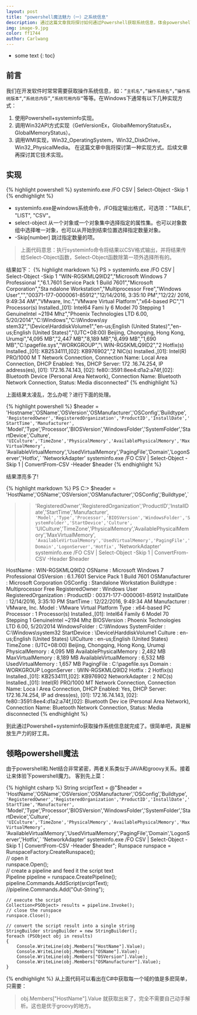 ```yaml
---
layout: post
title: "powershell魔法魅力（一）之系统信息"
description: 通过这篇文章我将探讨如何通过Powershell获取系统信息，体会powershell的魔法魅力。 
img: image-9.jpg
color: ff1744
author: Carlwang
---
```


* some text
{: toc}

## 前言
我们在开发软件时常常需要获取操作系统信息，如：``”主机名“``，``”操作系统名“``，``”操作系统版本“``,``“系统总内存”``,``“系统可用内存”``等等。在Windows下通常有以下几种实现方式：
1. 使用Powershell+systeminfo实现。
2. 调用Win32API方式实现（GetVersionEx，GlobalMemoryStatusEx，GlobalMemoryStatus）。
3. 调用WMI实现，Win32_OperatingSystem，Win32_DiskDrive，Win32_PhysicalMedia。
在这篇文章中我将探讨第一种实现方式。后续文章再探讨其它技术实现。

## 实现
{% highlight powershell %}
systeminfo.exe /FO CSV |
  Select-Object -Skip 1
{% endhighlight %}
- systeminfo.exe是windows系统命令，/FO指定输出格式，可选项："TABLE", "LIST", "CSV"。
- select-object 从一个对象或一个对象集中选择指定的属性集。也可以对象数组中选择唯一对象，也可以从开始到结束位置选择指定数量对象。
- -Skip[number] 跳过指定数量的项。



> 上面代码意思：执行systeminfo命令将结果以CSV格式输出，并将结果传给Select-Object函数，Select-Object函数除第一项外选择所有的。

结果如下：
{% highlight markdown %}
PS > systeminfo.exe /FO CSV | Select-Object -Skip 1
"WIN-RGSKMLQ9ID2","Microsoft Windows 7 Professional ","6.1.7601 Service Pack 1 Build 7601","Microsoft Corporation","Sta
ndalone Workstation","Multiprocessor Free","Windows User","","00371-177-0000061-85912","12/14/2016, 3:35:10 PM","12/22/
2016, 9:49:34 AM","VMware, Inc.","VMware Virtual Platform","x64-based PC","1 Processor(s) Installed.,[01]: Intel64 Fami
ly 6 Model 70 Stepping 1 GenuineIntel ~2194 Mhz","Phoenix Technologies LTD 6.00, 5/20/2014","C:\Windows","C:\Windows\sy
stem32","\Device\HarddiskVolume1","en-us;English (United States)","en-us;English (United States)","(UTC+08:00) Beijing,
 Chongqing, Hong Kong, Urumqi","4,095 MB","2,447 MB","8,189 MB","6,499 MB","1,690 MB","C:\pagefile.sys","WORKGROUP","\\
WIN-RGSKMLQ9ID2","2 Hotfix(s) Installed.,[01]: KB2534111,[02]: KB976902","2 NIC(s) Installed.,[01]: Intel(R) PRO/1000 M
T Network Connection,      Connection Name: Local Area Connection,      DHCP Enabled:    Yes,      DHCP Server:     172
.16.74.254,      IP address(es),      [01]: 172.16.74.143,      [02]: fe80::3591:8ee4:d1a2:a74f,[02]: Bluetooth Device
(Personal Area Network),      Connection Name: Bluetooth Network Connection,      Status:          Media disconnected"
{% endhighlight %}

上面结果太凌乱，怎么办呢？进行下面的处理。

{% highlight powershell %}
$header = 'Hostname','OSName','OSVersion','OSManufacturer','OSConfig','Buildtype',`
'RegisteredOwner','RegisteredOrganization','ProductID','InstallDate','StartTime','Manufacturer',`
'Model','Type','Processor','BIOSVersion','WindowsFolder','SystemFolder','StartDevice','Culture',`
'UICulture','TimeZone','PhysicalMemory','AvailablePhysicalMemory','MaxVirtualMemory',`
'AvailableVirtualMemory','UsedVirtualMemory','PagingFile','Domain','LogonServer','Hotfix',`
'NetworkAdapter'
systeminfo.exe /FO CSV |
  Select-Object -Skip 1 |
  ConvertFrom-CSV -Header $header
{% endhighlight %}

结果漂亮多了!

{% highlight markdown %}
PS C:\> $header = 'HostName','OSName','OSVersion','OSManufacturer','OSConfig','Buildtype',`
>> 'RegisteredOwner','RegisteredOrganization','ProductID','InstallDate','StartTime','Manufacturer',`
>> 'Model','Type','Processor','BIOSVersion','WindowsFolder','SystemFolder','StartDevice','Culture',`
>> 'UICulture','TimeZone','PhysicalMemory','AvailablePhysicalMemory','MaxVirtualMemory',`
>> 'AvailableVirtualMemory','UsedVirtualMemory','PagingFile','Domain','LogonServer','Hotfix',`
>> 'NetworkAdapter'
>> systeminfo.exe /FO CSV |
>>   Select-Object -Skip 1 |
>>   ConvertFrom-CSV -Header $header
>>


HostName                : WIN-RGSKMLQ9ID2
OSName                  : Microsoft Windows 7 Professional
OSVersion               : 6.1.7601 Service Pack 1 Build 7601
OSManufacturer          : Microsoft Corporation
OSConfig                : Standalone Workstation
Buildtype               : Multiprocessor Free
RegisteredOwner         : Windows User
RegisteredOrganization  :
ProductID               : 00371-177-0000061-85912
InstallDate             : 12/14/2016, 3:35:10 PM
StartTime               : 12/22/2016, 9:49:34 AM
Manufacturer            : VMware, Inc.
Model                   : VMware Virtual Platform
Type                    : x64-based PC
Processor               : 1 Processor(s) Installed.,[01]: Intel64 Family 6 Model 70 Stepping 1 GenuineIntel ~2194 Mhz
BIOSVersion             : Phoenix Technologies LTD 6.00, 5/20/2014
WindowsFolder           : C:\Windows
SystemFolder            : C:\Windows\system32
StartDevice             : \Device\HarddiskVolume1
Culture                 : en-us;English (United States)
UICulture               : en-us;English (United States)
TimeZone                : (UTC+08:00) Beijing, Chongqing, Hong Kong, Urumqi
PhysicalMemory          : 4,095 MB
AvailablePhysicalMemory : 2,482 MB
MaxVirtualMemory        : 8,189 MB
AvailableVirtualMemory  : 6,532 MB
UsedVirtualMemory       : 1,657 MB
PagingFile              : C:\pagefile.sys
Domain                  : WORKGROUP
LogonServer             : \\WIN-RGSKMLQ9ID2
Hotfix                  : 2 Hotfix(s) Installed.,[01]: KB2534111,[02]: KB976902
NetworkAdapter          : 2 NIC(s) Installed.,[01]: Intel(R) PRO/1000 MT Network Connection,      Connection Name: Loca
                          l Area Connection,      DHCP Enabled:    Yes,      DHCP Server:     172.16.74.254,      IP ad
                          dress(es),      [01]: 172.16.74.143,      [02]: fe80::3591:8ee4:d1a2:a74f,[02]: Bluetooth Dev
                          ice (Personal Area Network),      Connection Name: Bluetooth Network Connection,      Status:
                                    Media disconnected
{% endhighlight %}

到此通过Powershell+systeminfo获取操作系统信息就完成了。很简单吧，真是解放生产力的好工具。

## 领略powershell魔法
由于powershell和.Net结合非常紧密，两者关系类似于JAVA和groovy关系。接着让来体验下powershell魔力。
客到先上菜：

{% highlight csharp %}
	String srciptText = @"$header = 'HostName','OSName','OSVersion','OSManufacturer','OSConfig','Buildtype',`
	'RegisteredOwner','RegisteredOrganization','ProductID','InstallDate','StartTime','Manufacturer',`
	'Model','Type','Processor','BIOSVersion','WindowsFolder','SystemFolder','StartDevice','Culture',`
	'UICulture','TimeZone','PhysicalMemory','AvailablePhysicalMemory','MaxVirtualMemory',`
	'AvailableVirtualMemory','UsedVirtualMemory','PagingFile','Domain','LogonServer','Hotfix',`
	'NetworkAdapter'
	systeminfo.exe /FO CSV |
	  Select-Object -Skip 1 |
	  ConvertFrom-CSV -Header $header";
    Runspace runspace = RunspaceFactory.CreateRunspace();  
    // open it  
    runspace.Open();  
    // create a pipeline and feed it the script text  
    Pipeline pipeline = runspace.CreatePipeline();
    pipeline.Commands.AddScript(srciptText);  
    //pipeline.Commands.Add("Out-String");  

    // execute the script  
    Collection<PSObject> results = pipeline.Invoke();  
    // close the runspace  
    runspace.Close();  

    // convert the script result into a single string  
    StringBuilder stringBuilder = new StringBuilder();  
    foreach (PSObject obj in results)
    {
        Console.WriteLine(obj.Members["HostName"].Value);
        Console.WriteLine(obj.Members["OSName"].Value);
        Console.WriteLine(obj.Members["OSVersion"].Value);
        Console.WriteLine(obj.Members["OSManufacturer"].Value);
    }
{% endhighlight %}
从上面代码可以看出在C#中获取每一个域的值是多麽简单，只需要：
> obj.Members["HostName"].Value
就获取出来了，完全不需要自己动手解析。这也是优于groovy的地方。